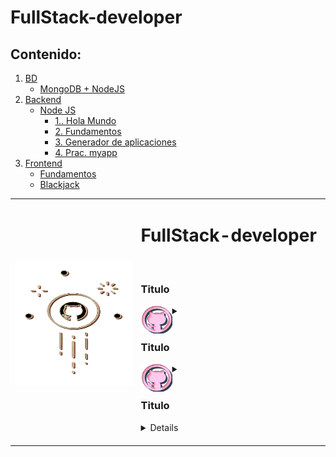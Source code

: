 # FullStack-developer

## Contenido:

1. [BD](https://github.com/LauraGonzalezAlvarez/FullStack-developer/tree/main/BD)
    - [MongoDB + NodeJS](https://github.com/LauraGonzalezAlvarez/FullStack-developer/tree/main/BD/MongoDB%20%2B%20NodeJS/app-mongodb-tutorial-en-vivo)
2. [Backend](https://github.com/LauraGonzalezAlvarez/FullStack-developer/tree/main/Backend/Node)
    - [Node JS](https://github.com/LauraGonzalezAlvarez/FullStack-developer/tree/main/Backend/Node)
        - [1.. Hola Mundo](https://github.com/LauraGonzalezAlvarez/FullStack-developer/tree/main/Backend/Node/01-hola-mundo)
        - [2. Fundamentos](https://github.com/LauraGonzalezAlvarez/FullStack-developer/tree/main/Backend/Node/02-fundamentos)
        - [3. Generador de aplicaciones](https://github.com/LauraGonzalezAlvarez/FullStack-developer/tree/main/Backend/Node/generador-aplicaciones)
        - [4. Prac. myapp](https://github.com/LauraGonzalezAlvarez/FullStack-developer/tree/main/Backend/Node/myapp)
3. [Frontend](https://github.com/LauraGonzalezAlvarez/FullStack-developer/tree/main/Frontend/JS)
    - [Fundamentos](https://github.com/LauraGonzalezAlvarez/FullStack-developer/tree/main/Frontend/JS/01-Fundamentos)
    - [Blackjack](https://github.com/LauraGonzalezAlvarez/FullStack-developer/tree/main/Frontend/JS/02-blackjack)




<div>
<table style="border: none;">
  <tr style="border: none;">
    <th style="border: none;"><img align="left" width="200" height="200" src="/images/imgGitGubDorado.png"><br></th>
    <td width="60%" align="left" style="border: none;"><p vertical-align="middle"><h1>FullStack-developer</h1></p>
<br>
    <h3>  Titulo  </h3>
<div>
    
<details>
 	<summary><img align="left" width="50" height="45" src="/images/imgGitHub.png"><br>
    </summary>
<br>
   1. [BD](https://github.com/LauraGonzalezAlvarez/FullStack-developer/tree/main/BD)
   - [MongoDB + NodeJS](https://github.com/LauraGonzalezAlvarez/FullStack-developer/tree/main/BD/MongoDB%20%2B%20NodeJS/app-mongodb-tutorial-en-vivo)


<br>
</details>
</div>
<br>
    <h3>  Titulo  </h3>
<div>
<details>
    <summary><img align="left" width="50" height="45" src="/images/imgGitHub.png">
    </summary>
<br><h3>  Titulo  </h3>
  
  
2. [Backend](https://github.com/LauraGonzalezAlvarez/FullStack-developer/tree/main/Backend/Node)
    - [Node JS](https://github.com/LauraGonzalezAlvarez/FullStack-developer/tree/main/Backend/Node)
        - [1.. Hola Mundo](https://github.com/LauraGonzalezAlvarez/FullStack-developer/tree/main/Backend/Node/01-hola-mundo)
        - [2. Fundamentos](https://github.com/LauraGonzalezAlvarez/FullStack-developer/tree/main/Backend/Node/02-fundamentos)
        - [3. Generador de aplicaciones](https://github.com/LauraGonzalezAlvarez/FullStack-developer/tree/main/Backend/Node/generador-aplicaciones)
        - [4. Prac. myapp](https://github.com/LauraGonzalezAlvarez/FullStack-developer/tree/main/Backend/Node/myapp)

<br>
</details>
</div>
<br>
    <h3>  Titulo  </h3>
<div>
<details>
    
    <summary><img align="left" width="50" height="45" src="/images/imgGitHub.png">
    </summary>
<br>  
  
3. [Frontend](https://github.com/LauraGonzalezAlvarez/FullStack-developer/tree/main/Frontend/JS)
    - [Fundamentos](https://github.com/LauraGonzalezAlvarez/FullStack-developer/tree/main/Frontend/JS/01-Fundamentos)
    - [Blackjack](https://github.com/LauraGonzalezAlvarez/FullStack-developer/tree/main/Frontend/JS/02-blackjack)

<br>
</details>
</div>
  
<br>
</details>
</div>
</td>
  </tr>
</table>
